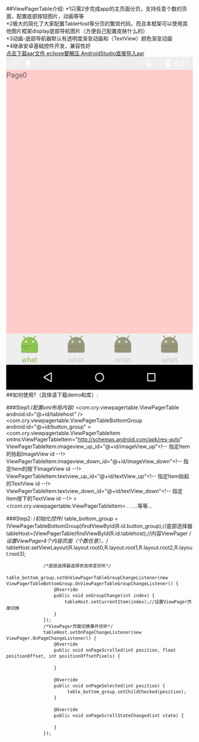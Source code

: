 ##ViewPagerTable介绍:
*1只需2步完成app的主页面分页，支持任意个数的页面，配置底部按钮图片，动画等等<br />
*2极大的简化了大家配置TableHost等分页的繁琐代码，而且本框架可以使用其他图片框架display底部导航图片（方便自己配置皮肤什么的）<br />
*3动画-底部导航器默认有透明度渐变动画和（TextView）颜色渐变动画<br />
*4继承安卓基础控件开发，兼容性好<br />
[点击下载aar文件,eclipse要解压,AndroidStudio直接导入aar](https://github.com/zhuxiujia/ViewPagerTable/blob/master/viewpagertable-release.aar?raw=true)
![ABC](device-2015-12-11-170751.png)
##如何使用?（具体请下载demo和库）:<br />

###Step1:/*配置xml布局内容*/
                 <com.cry.viewpagertable.ViewPagerTable
                         android:id="@+id/tablehost"
                        />
                     <com.cry.viewpagertable.ViewPagerTableBottomGroup
                         android:id="@+id/button_group"
                     >
                         <com.cry.viewpagertable.ViewPagerTableItem
                             xmlns:ViewPagerTableItem="http://schemas.android.com/apk/res-auto"             
                              ViewPagerTableItem:imageview_up_id="@+id/imageView_up"<!-- 指定Item的抬起ImageView id --!>
                                  ViewPagerTableItem:imageview_down_id="@+id/imageView_down"<!-- 指定Item的按下ImageView id --!>
                                  ViewPagerTableItem:textview_up_id="@+id/textView_up"<!-- 指定Item抬起的TextView id --!>
                                  ViewPagerTableItem:textview_down_id="@+id/textView_down"<!-- 指定Item按下的TextView id --!>
                             >
                              <FrameLayout
                                     android:id="@+id/frame"
                                     android:layout_width="40dp"
                                     android:layout_height="40dp"
                                     android:layout_centerHorizontal="true">
                                     <ImageView
                                         android:layout_width="wrap_content"
                                         android:layout_height="wrap_content"
                                         android:src="@mipmap/ic_launcher"
                                         android:id="@+id/imageView_up"
                                         />
                                     <ImageView
                                         android:layout_width="wrap_content"
                                         android:layout_height="wrap_content"
                                         android:src="@mipmap/ic_launcher"
                                         android:id="@+id/imageView_down"
                                         />
                                 </FrameLayout>
                                 <RelativeLayout
                                     android:layout_width="wrap_content"
                                     android:layout_height="wrap_content"
                                     android:layout_centerHorizontal="true"
                                     android:layout_below="@+id/frame">
                                     <TextView
                                         android:id="@+id/textView_up"
                                         android:layout_width="wrap_content"
                                         android:layout_height="wrap_content"
                                         android:layout_centerInParent="true"
                                         android:text="up" />
                                     <TextView
                                         android:id="@+id/textView_down"
                                         android:layout_width="wrap_content"
                                         android:layout_height="wrap_content"
                                         android:layout_centerInParent="true"
                                         android:textColor="#ff8888"
                                         android:text="down"
                                         />
                                 </RelativeLayout>
                         </com.cry.viewpagertable.ViewPagerTableItem>
                         .
                         .
                         ...等等...




###Step2:            /*初始化控件*/
                  table_bottom_group =(ViewPagerTableBottomGroup)findViewById(R.id.button_group);//底部选择器
                  tableHost=(ViewPagerTable)findViewById(R.id.tablehost);//内容ViewPager
                  /*设置ViewPager4个内容页面（个数任意），*/
                  tableHost.setViewLayout(R.layout.root0,R.layout.root1,R.layout.root2,R.layout.root3);
          
                  /*底部选择器选择状态改变侦听*/
                  table_bottom_group.setOnViewPagerTableGroupChangeListener(new ViewPagerTableBottomGroup.OnViewPagerTableGroupChangeListener() {
                      @Override
                      public void onGroupChange(int index) {
                          tableHost.setCurrentItem(index);//设置ViewPager页面切换
                      }
                  });
                  /*ViewPager页面切换事件侦听*/
                  tableHost.setOnPageChangeListener(new ViewPager.OnPageChangeListener() {
                      @Override
                      public void onPageScrolled(int position, float positionOffset, int positionOffsetPixels) {
          
                      }
          
                      @Override
                      public void onPageSelected(int position) {
                           table_bottom_group.setChildChecked(position);
                      }
          
                      @Override
                      public void onPageScrollStateChanged(int state) {
          
                      }
                  });
         
                   